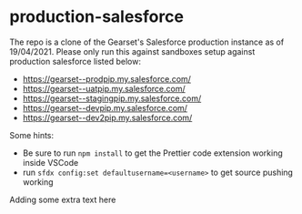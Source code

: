 # production-salesforce
The repo is a clone of the Gearset's Salesforce production instance as of 19/04/2021.
Please only run this against sandboxes setup against production salesforce listed below:
 - https://gearset--prodpip.my.salesforce.com/
 - https://gearset--uatpip.my.salesforce.com/
 - https://gearset--stagingpip.my.salesforce.com/
 - https://gearset--devpip.my.salesforce.com/
 - https://gearset--dev2pip.my.salesforce.com/

Some hints:

 - Be sure to run `npm install` to get the Prettier code extension working inside VSCode
 - run `sfdx config:set defaultusername=<username>` to get source pushing working


Adding some extra text here
   



